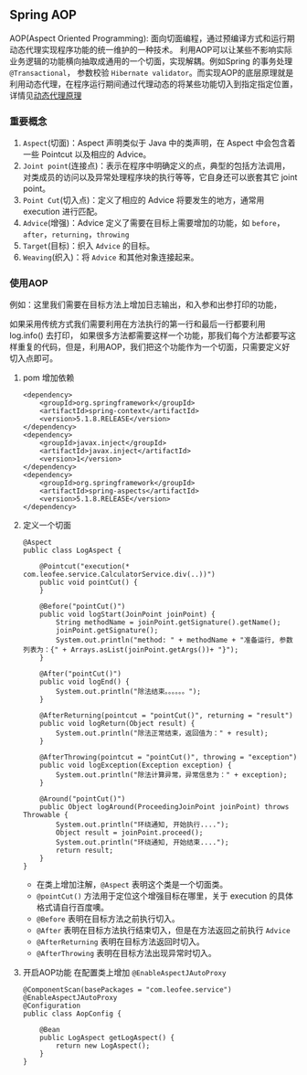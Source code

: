 
## Spring AOP

AOP(Aspect Oriented Programming): 面向切面编程，通过预编译方式和运行期动态代理实现程序功能的统一维护的一种技术。
利用AOP可以让某些不影响实际业务逻辑的功能横向抽取成通用的一个切面，实现解耦。例如Spring 的事务处理 `@Transactional`，
参数校验 `Hibernate validator`。而实现AOP的底层原理就是利用动态代理，在程序运行期间通过代理动态的将某些功能切入到指定指定位置，
详情见[动态代理原理](./src/main/java/com/leofee/proxy/README.md)

### 重要概念
 1. `Aspect`(切面)：Aspect 声明类似于 Java 中的类声明，在 Aspect 中会包含着一些 Pointcut 以及相应的 Advice。
 2. `Joint point`(连接点)：表示在程序中明确定义的点，典型的包括方法调用，对类成员的访问以及异常处理程序块的执行等等，它自身还可以嵌套其它 joint point。
 3. `Point Cut`(切入点)：定义了相应的 Advice 将要发生的地方，通常用 execution 进行匹配。
 4. `Advice`(增强)：Advice 定义了需要在目标上需要增加的功能，如 `before`，`after`，`returning`，`throwing`
 5. `Target`(目标)：织入  `Advice` 的目标。
 6. `Weaving`(织入)：将 `Advice` 和其他对象连接起来。

### 使用AOP
例如：这里我们需要在目标方法上增加日志输出，和入参和出参打印的功能，

如果采用传统方式我们需要利用在方法执行的第一行和最后一行都要利用log.info() 去打印，
如果很多方法都需要这样一个功能，那我们每个方法都要写这样重复的代码，但是，利用AOP，我们把这个功能作为一个切面，只需要定义好切入点即可。

1. pom 增加依赖

    ```
    <dependency>
        <groupId>org.springframework</groupId>
        <artifactId>spring-context</artifactId>
        <version>5.1.8.RELEASE</version>
    </dependency>
    <dependency>
        <groupId>javax.inject</groupId>
        <artifactId>javax.inject</artifactId>
        <version>1</version>
    </dependency>
    <dependency>
        <groupId>org.springframework</groupId>
        <artifactId>spring-aspects</artifactId>
        <version>5.1.8.RELEASE</version>
    </dependency>
    ```

2. 定义一个切面

    ```
    @Aspect
    public class LogAspect {
    
        @Pointcut("execution(* com.leofee.service.CalculatorService.div(..))")
        public void pointCut() {
        }
    
        @Before("pointCut()")
        public void logStart(JoinPoint joinPoint) {
            String methodName = joinPoint.getSignature().getName();
            joinPoint.getSignature();
            System.out.println("method: " + methodName + "准备运行, 参数列表为：{" + Arrays.asList(joinPoint.getArgs())+ "}");
        }
    
        @After("pointCut()")
        public void logEnd() {
            System.out.println("除法结束。。。。。。");
        }
    
        @AfterReturning(pointcut = "pointCut()", returning = "result")
        public void logReturn(Object result) {
            System.out.println("除法正常结束，返回值为：" + result);
        }
    
        @AfterThrowing(pointcut = "pointCut()", throwing = "exception")
        public void logException(Exception exception) {
            System.out.println("除法计算异常，异常信息为：" + exception);
        }
    
        @Around("pointCut()")
        public Object logAround(ProceedingJoinPoint joinPoint) throws Throwable {
            System.out.println("环绕通知, 开始执行....");
            Object result = joinPoint.proceed();
            System.out.println("环绕通知, 开始结束....");
            return result;
        }
    }
    ```
    -  在类上增加注解，`@Aspect` 表明这个类是一个切面类。
    - `@pointCut()` 方法用于定位这个增强目标在哪里，关于 execution 的具体格式请自行百度噢。
    - `@Before` 表明在目标方法之前执行切入。
    - `@After` 表明在目标方法执行结束切入，但是在方法返回之前执行 `Advice`
    - `@AfterReturning` 表明在目标方法返回时切入。
    - `@AfterThrowing` 表明在目标方法出现异常时切入。

3. 开启AOP功能
    在配置类上增加 `@EnableAspectJAutoProxy`
    ```
    @ComponentScan(basePackages = "com.leofee.service")
    @EnableAspectJAutoProxy
    @Configuration
    public class AopConfig {
    
        @Bean
        public LogAspect getLogAspect() {
            return new LogAspect();
        }
    }
    ```